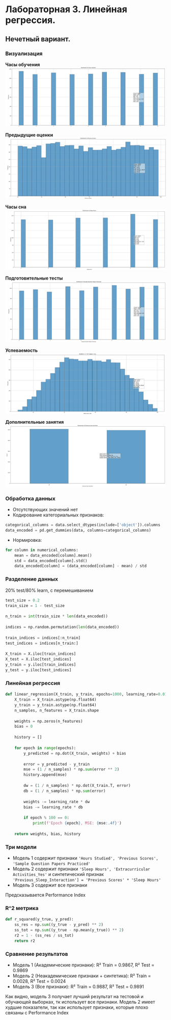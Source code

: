 # Лабораторная 3. Линейная регрессия.
## Нечетный вариант.

### Визуализация

**Часы обучения**
![img.png](imgs/img.png)

**Предыдущие оценки**
![img_1.png](imgs/img_1.png)

**Часы сна**
![img_2.png](imgs/img_2.png)

**Подготовительные тесты**
![img_3.png](imgs/img_3.png)

**Успеваемость**
![img_4.png](imgs/img_4.png)

**Дополнительные занятия**
![img_5.png](imgs/img_5.png)

### Обработка данных
- Отсутствующих значений нет
- Кодирование категориальных признаков:
```python
categorical_columns = data.select_dtypes(include=['object']).columns
data_encoded = pd.get_dummies(data, columns=categorical_columns)
```
- Нормировка:
```python
for column in numerical_columns:
    mean = data_encoded[column].mean()
    std = data_encoded[column].std()
    data_encoded[column] = (data_encoded[column] - mean) / std
```

### Разделение данных
20% test/80% learn, с перемешиванием
```python
test_size = 0.2
train_size = 1 - test_size

n_train = int(train_size * len(data_encoded))

indices = np.random.permutation(len(data_encoded))

train_indices = indices[:n_train]
test_indices = indices[n_train:]

X_train = X.iloc[train_indices]
X_test = X.iloc[test_indices]
y_train = y.iloc[train_indices]
y_test = y.iloc[test_indices]
```


### Линейная регрессия
```python
def linear_regression(X_train, y_train, epochs=1000, learning_rate=0.01):
    X_train = X_train.astype(np.float64)
    y_train = y_train.astype(np.float64)
    n_samples, n_features = X_train.shape

    weights = np.zeros(n_features)
    bias = 0

    history = []

    for epoch in range(epochs):
        y_predicted = np.dot(X_train, weights) + bias

        error = y_predicted - y_train
        mse = (1 / n_samples) * np.sum(error ** 2)
        history.append(mse)

        dw = (1 / n_samples) * np.dot(X_train.T, error)
        db = (1 / n_samples) * np.sum(error)

        weights -= learning_rate * dw
        bias -= learning_rate * db

        if epoch % 100 == 0:
            print(f'Epoch {epoch}, MSE: {mse:.4f}')

    return weights, bias, history
```

### Три модели
- Модель 1 cодержит признаки `'Hours Studied', 'Previous Scores', 'Sample Question Papers Practiced'`
- Модель 2 содержит признаки `'Sleep Hours', 'Extracurricular Activities_Yes'` и синтетический признак `'Previous_Sleep_Interaction'] = 'Previous Scores' * 'Sleep Hours'`
- Модель 3 содержит все признаки 

Предсказывается Performance Index

### R^2 метрика
```python
def r_squared(y_true, y_pred):
    ss_res = np.sum((y_true - y_pred) ** 2)
    ss_tot = np.sum((y_true - np.mean(y_true)) ** 2)
    r2 = 1 - (ss_res / ss_tot)
    return r2
```

### Сравнение результатов
- Модель 1 (Академические признаки): R² Train = 0.9867, R² Test = 0.9869
- Модель 2 (Неакадемические признаки + синтетика): R² Train = 0.0028, R² Test = 0.0024
- Модель 3 (Все признаки): R² Train = 0.9887, R² Test = 0.9891

Как видно, модель 3 получает лучший результат на тестовой и обучающей выборках, тк использует все признаки. Модель 2 имеет худшие показатели, так как использует признаки, которые плохо связаны с Performance Index
